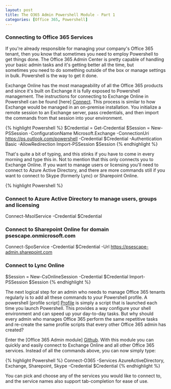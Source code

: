 ```yaml
---
layout: post
title: The O365 Admin Powershell Module - Part 1
categories: [Office 365, Powershell]
---
```


[Connect]: https://technet.microsoft.com/en-us/library/jj984289(v=exchg.150).aspx
[Profile]: http://blogs.technet.com/b/heyscriptingguy/archive/2013/01/04/understanding-and-using-powershell-profiles.aspx
[Github]: https://github.com/mattmcnabb/O365Admin

### Connecting to Office 365 Services
If you're already responsible for managing your company's Office 365 tenant, then you know that sometimes you need to employ Powershell to get things done. The Office 365 Admin Center is pretty capable of handling your basic admin tasks and it's getting better all the time, but sometimes you need to do something outside of the box or manage settings in bulk. Powershell is the way to get it done.

Exchange Online has the most manageability of all the Office 365 products and since it's built on Exchange it is fully exposed to Powershell management. The instructions for connecting to Exchange Online in Powershell can be found [here] [Connect]. This process is similar to how Exchange would be managed in an on-premise installation. You initialize a remote session to an Exchange server, pass credentials, and then import the commands from that session into your environment.

{% highlight Powershell %}
$Credential = Get-Credential
$Session = New-PSSession -ConfigurationName Microsoft.Exchange -ConnectionUri https://ps.outlook.com/powershell -Credential $Credential -Authentication Basic -AllowRedirection
Import-PSSession $Session
{% endhighlight %}

That's quite a bit of typing, and this stinks if you have to come in every morning and type this in. Not to mention that this only connects you to Exchange Online. If you want to manage users or licensing you'll need to connect to Azure Active Directory, and there are more commands still if you want to connect to Skype (formerly Lync) or Sharepoint Online.

{% highlight Powershell %}
### Connect to Azure Active Directory to manage users, groups and licensing
Connect-MsolService -Credential $Credential
 
### Connect to Sharepoint Online for domain psescape.onmicrosoft.com
Connect-SpoService -Credential $Credential -Url https://psescape-admin.sharepoint.com
 
### Connect to Lync Online
$Session = New-CsOnlineSession -Credential $Credential
Import-PSSession $Session
{% endhighlight %}

The next logical step for an admin who needs to manage Office 365 tenants regularly is to add all these commands to your Powershell profile. A powershell [profile script] [Profile] is simply a script that is launched each time you launch Powershell. This provides a way configure your shell environment and can speed up your day-to-day tasks. But why should every admin who manages Office 365 perform the same repetitive tasks and re-create the same profile scripts that every other Office 365 admin has created?

Enter the [Office 365 Admin module] [Github]. With this module you can quickly and easily connect to Exchange Online and all other Office 365 services. Instead of all the commands above, you can now simply type:

{% highlight Powershell %}
Connect-O365 -Services AzureActiveDirectory, Exchange, Sharepoint, Skype -Credential $Credential
{% endhighlight %}

You can pick and choose any of the services you would like to connect to, and the service names also support tab-completion for ease of use.